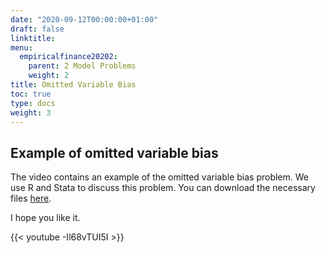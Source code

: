 ```yaml
---
date: "2020-09-12T00:00:00+01:00"
draft: false
linktitle:
menu:
  empiricalfinance20202:
    parent: 2 Model Problems
    weight: 2
title: Omitted Variable Bias
toc: true
type: docs
weight: 3
---
```


## Example of omitted variable bias

The video contains an example of the omitted variable bias problem. We use R and Stata to discuss this problem. You can download the necessary files [here](https://doi.org/10.7910/DVN/Y8PHC8).

I hope you like it.

{{< youtube -Il68vTUI5I >}}



